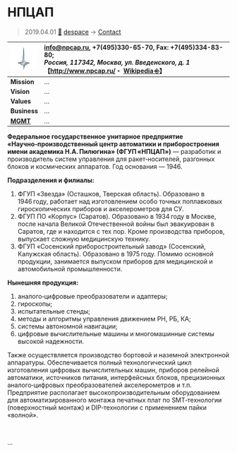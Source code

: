 # НПЦАП
> 2019.04.01 [🚀](../../index/index.md) [despace](../index.md) → [Contact](../contact.md)

|[![](../f/contact/n/npcap_logo1_thumb.webp)](../f/contact/n/npcap_logo1.webp)|<info@npcap.ru>, +7(495)330-65-70, Fax: +7(495)334-83-80;<br> *Россия, 117342, Москва, ул. Введенского, д. 1*<br> 【<http://www.npcap.ru/>・ [Wikipedia ⎆](https://en.wikipedia.org/wiki/Academician_Pilyugin_Center)】|
|:--|:--|
|**Mission**|…|
|**Vision**|…|
|**Values**|…|
|**Business**|…|
|**[MGMT](../mgmt.md)**|…|

**Федеральное государственное унитарное предприятие «Научно‑производственный центр автоматики и приборостроения имени академика Н.А. Пилюгина» (ФГУП «НПЦАП»)** — разработик и производитель систем управления для ракет‑носителей, разгонных блоков и космических аппаратов. Год основания — 1946.

**Подразделения и филиалы:**

   1. ФГУП «Звезда» (Осташков, Тверская область). Образовано в 1946 году, работает над изготовлением особо точных поплавковых гироскопических приборов и акселерометров для СУ.
   1. ФГУП ПО «Корпус» (Саратов). Образовано в 1934 году в Москве, после начала Великой Отечественной войны был эвакуирован в Саратов, где и находится с тех пор. Кроме производства приборов, выпускает сложную медицинскую технику.
   1. ФГУП «Сосенский приборостроительный завод» (Сосенский, Калужская область). Образовано в 1975 году. Помимо основной продукции, занимается выпуском приборов для медицинской и автомобильной промышленности.

**Нынешняя продукция:**

   1. аналого‑цифровые преобразователи и адаптеры;
   1. гироскопы;
   1. испытательные стенды;
   1. методы и алгоритмы управления движением РН, РБ, КА;
   1. системы автономной навигации;
   1. цифровые вычислительные машины и многомашинные системы высокой надежности.

Также осуществляется производство бортовой и наземной электронной аппаратуры. Обеспечивается полный технологический цикл изготовления цифровых вычислительных машин, приборов релейной автоматики, источников питания, интерфейсных блоков, прецизионных аналого‑цифровых преобразователей акселерометров и т.п. Предприятие располагает высокопроизводительным оборудованием для автоматизированного монтажа печатных плат по SMT‑технологии (поверхностный монтаж) и DIP‑технологии с применением пайки «волной».

<p style="page-break-after:always"> </p>

…
